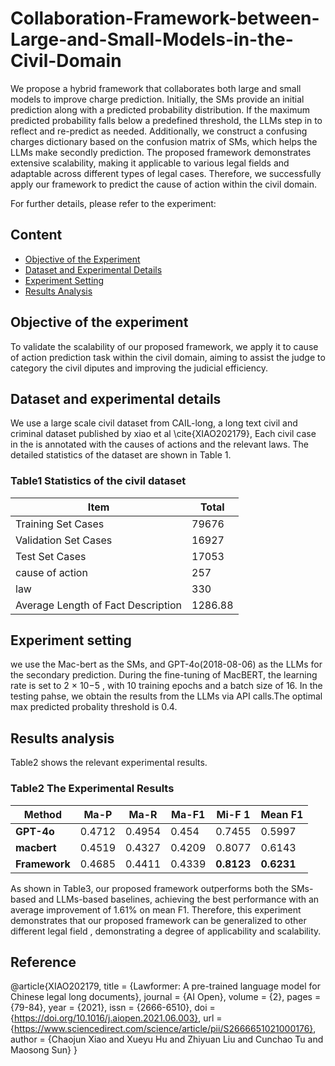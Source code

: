 # Collaboration-Framework-between-Large-and-Small-Models-in-the-Civil-Domain
We propose a hybrid framework that collaborates both large and small models to improve charge prediction. Initially, the SMs provide an initial prediction along with a predicted probability distribution. If the maximum predicted probability falls below a predefined threshold, the LLMs step in to reflect and re-predict as needed. Additionally, we construct a confusing charges dictionary based on the confusion matrix of  SMs, which helps the LLMs make secondly  prediction. The proposed framework demonstrates extensive scalability, making it applicable to various legal fields and adaptable across different types of legal cases. Therefore, we successfully apply our framework to predict the cause of action within the civil domain.

For further details, please refer to the experiment:
## Content

- [Objective of the Experiment](#objective-of-the-experiment)
- [Dataset and Experimental Details](#dataset-and-experimental-details)
- [Experiment Setting](#experiment-setting)
- [Results Analysis](#results-analysis)

## Objective of the experiment

To validate the scalability of our proposed framework, we apply it to cause of action prediction task within the civil domain, aiming to assist the  judge to category the civil diputes and improving the judicial efficiency.

## Dataset and experimental details

We use a large scale civil dataset from CAIL-long, a long text civil and criminal dataset published by  xiao et al \cite{XIAO202179}, Each civil case in the  is annotated with the causes of actions and the relevant laws. The detailed statistics of the dataset are shown in Table 1.

### Table1 Statistics of the civil dataset

| Item | Total |
| --- | --- |
| Training Set Cases | 79676 |
| Validation Set Cases | 16927 |
| Test Set Cases | 17053 |
| cause of action | 257 |
| law | 330 |
| Average Length of Fact Description | 1286.88 |
## Experiment setting

we use the Mac-bert as the SMs, and GPT-4o(2018-08-06) as the LLMs for the secondary prediction. During the fine-tuning of MacBERT, the learning rate is set to 2 × 10−5
, with 10 training epochs and a batch size of 16. In the testing pahse, we obtain the results from the LLMs via API calls.The optimal max predicted probality threshold is 0.4.

## Results analysis

 Table2 shows the relevant experimental results.

### Table2 The Experimental Results

| Method | Ma-P | Ma-R | Ma-F1  | Mi-F 1 | Mean F1 |
| --- | --- | --- | --- | --- | --- |
| **GPT-4o** | 0.4712 | 0.4954 | 0.454 | 0.7455 | 0.5997 |
| **macbert** | 0.4519 | 0.4327 | 0.4209 | 0.8077 | 0.6143 |
| **Framework** | 0.4685 | 0.4411 | 0.4339 | **0.8123** | **0.6231** |

As shown in Table3, our proposed framework outperforms both the SMs-based
and LLMs-based baselines, achieving the best performance with an average improvement of 1.61% on mean F1.  Therefore, this experiment demonstrates that our proposed framework can be generalized to other different legal field , demonstrating a degree of applicability and scalability.

## Reference
@article{XIAO202179,
title = {Lawformer: A pre-trained language model for Chinese legal long documents},
journal = {AI Open},
volume = {2},
pages = {79-84},
year = {2021},
issn = {2666-6510},
doi = {https://doi.org/10.1016/j.aiopen.2021.06.003},
url = {https://www.sciencedirect.com/science/article/pii/S2666651021000176},
author = {Chaojun Xiao and Xueyu Hu and Zhiyuan Liu and Cunchao Tu and Maosong Sun}
}
